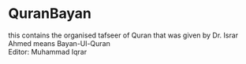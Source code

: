 # QuranBayan
this contains the organised tafseer of Quran that was given by Dr. Israr Ahmed means Bayan-Ul-Quran<br> Editor: Muhammad Iqrar
